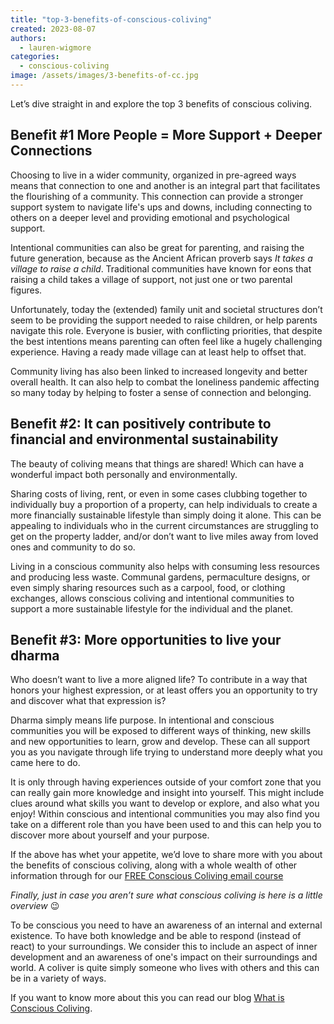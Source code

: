 ```yaml
---
title: "top-3-benefits-of-conscious-coliving"
created: 2023-08-07
authors: 
  - lauren-wigmore
categories: 
  - conscious-coliving
image: /assets/images/3-benefits-of-cc.jpg
---
```


Let’s dive straight in and explore the top 3 benefits of conscious coliving.

## Benefit #1 More People = More Support + Deeper Connections

Choosing to live in a wider community, organized in pre-agreed ways means that connection to one and another is an integral part that facilitates the flourishing of a community. This connection can provide a stronger support system to navigate life's ups and downs, including connecting to others on a deeper level and providing emotional and psychological support. 

Intentional communities can also be great for parenting, and raising the future generation, because as the Ancient African proverb says _It takes a village to raise a child_. Traditional communities have known for eons that raising a child takes a village of support, not just one or two parental figures. 

Unfortunately, today the (extended) family unit and societal structures don’t seem to be providing the support needed to raise children, or help parents navigate this role. Everyone is busier, with conflicting priorities, that despite the best intentions means parenting can often feel like a hugely challenging experience. Having a ready made village can at least help to offset that. 

Community living has also been linked to increased longevity and better overall health.  It can also help to combat the loneliness pandemic affecting so many today by helping to foster a sense of connection and belonging.

## Benefit #2: It can positively contribute to financial and environmental sustainability

The beauty of coliving means that things are shared! Which can have a wonderful impact both personally and environmentally.

Sharing costs of living, rent, or even in some cases clubbing together to individually buy a proportion of a property, can help individuals to create a more financially sustainable lifestyle than simply doing it alone. This can be appealing to individuals who in the current circumstances are struggling to get on the property ladder, and/or don’t want to live miles away from loved ones and community to do so.

Living in a conscious community also helps with consuming less resources and producing less waste. Communal gardens, permaculture designs, or even simply sharing resources such as a carpool, food, or clothing exchanges, allows conscious coliving and intentional communities to support a more sustainable lifestyle for the individual and the planet. 

## Benefit #3: More opportunities to live your dharma

Who doesn’t want to live a more aligned life? To contribute in a way that honors your highest expression, or at least offers you an opportunity to try and discover what that expression is? 

Dharma simply means life purpose. In intentional and conscious communities you will be exposed to different ways of thinking, new skills and new opportunities to learn, grow and develop. These can all support you as you navigate through life trying to understand more deeply what you came here to do.

It is only through having experiences outside of your comfort zone that you can really gain more knowledge and insight into yourself. This might include clues around what skills you want to develop or explore, and also what you enjoy! Within conscious and intentional communities you may also find you take on a different role than you have been used to and this can help you to discover more about yourself and your purpose. 

If the above has whet your appetite, we’d love to share more with you about the benefits of conscious coliving, along with a whole wealth of other information through for our [FREE Conscious Coliving email course](https://lifeitself.org/conscious-coliving-course)

_Finally, just in case you aren’t sure what conscious coliving is here is a little overview_ 😉

To be conscious you need to have an awareness of an internal and external existence. To have both knowledge and be able to respond (instead of react) to your surroundings. We consider this to include an aspect of inner development and an awareness of one's impact on their surroundings and world. A coliver is quite simply someone who lives with others and this can be in a variety of ways.

If you want to know more about this you can read our blog [What is Conscious Coliving](https://lifeitself.org/blog/2021/07/14/what-is-conscious-coliving).